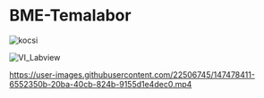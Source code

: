 # BME-Temalabor





![kocsi](https://user-images.githubusercontent.com/22506745/147478402-eea18e89-616d-4106-a203-97196e1a6d98.jpg)

![VI_Labview](https://user-images.githubusercontent.com/22506745/147478687-4eb85908-9445-4d61-a8ec-ce1a923d2b37.png)

https://user-images.githubusercontent.com/22506745/147478411-6552350b-20ba-40cb-824b-9155d1e4dec0.mp4

